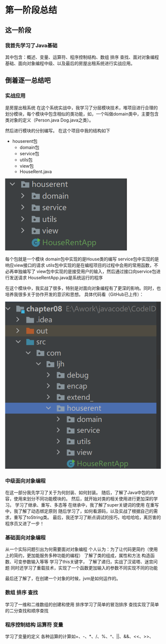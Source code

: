 # 第一阶段总结
## 这一阶段
### 我首先学习了Java基础

其中包含：概述、变量、运算符、程序控制结构、数组 排序 查找、面对对象编程基础、面向对象编程中级、以及最后的房屋出租系统进行实战应用。

## 倒着逐一总结吧
### 实战应用
是房屋出租系统
在这个系统实战中，我学习了分层模块技术，堆项目进行合理的划分模块，每个模块中包含相似的类功能，如，一个叫做domain类中，主要包含类对象的定义（Person.java Dog.java之类）。

然后进行模块的分别编写。
在这个项目中我的结构如下
- houserent包
	- domain包
	- service包
	- utils包
	- view包
	- HouseRent.java

![输入图片说明](/imgs/2024-07-14/16GGNWhhRzbjfJW1.png)

每个包就是一个模块
domain包中实现的是House类的编写
service包中实现的是响应view接口的请求
utils包中实现的是在编程项目的过程中会用的常用函数，不必再单独编写了
view包中实现的是接受用户的输入，然后通过接口向service包进行发送请求
HouseRentApp.java是系统运行的程序

在这个模块中，我实战了很多，特别是对面向对象编程有了更深的影响。同时，也培养我很多关于协作开发的意识和思想。
具体代码看（GitHub已上传）：

![输入图片说明](/imgs/2024-07-14/F1TXcypm5NbjuVo6.png)

### 中级面向对象编程
在这一部分我先学习了关于为何封装、如何封装。
随后，了解了Java中包的内容，使用来划分不同功能模块的。
然后，就开始对类的相关使用进行更加深的学习。
学习了继承、重写、多态等
在继承中，我了解了super关键词的使用
在重写中，我了解了动态绑定原则
随后学习了，如何看源码，以及实战了根据自己的需求，重写了toString类。
最后，我还学习了断点调试的技巧，哈哈哈哈，离厉害的程序员又进了一步！

### 基础面向对象编程
从一个实际问题引出为何需要面对对象编程
个人认为：为了让代码更简约（使用上的简约，更加能服务多种功能的编程）
了解了类的组成，属性和方法
构造函数、可变参数输入等等
学习了this关键字，
了解了递归，实战了汉诺塔、迷宫问题
同时还学习了重载技术，实现了一个函数更加输入的参数不同实现不同的功能

最后还了解了，在创建一个对象的时候，jvm是如何运作的。

### 数组 排序 查找
学习了一维和二维数组的创建和使用
排序学习了简单的冒泡排序
查找实现了简单的二分查找和顺序查找

### 程序控制结构 运算符 变量
学习了变量的定义
各种运算的计算如+、-、*、/、%、^、||、&&、<<、>>、


<!--stackedit_data:
eyJoaXN0b3J5IjpbNjE2MjcyMDQxLDI4MzEwNTc5N119
-->